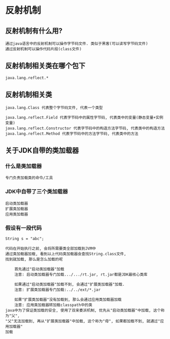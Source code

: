 # 反射机制
## 反射机制有什么用?
    通过java语言中的反射机制可以操作字节码文件. 类似于黑客(可以读写字节码文件)
    通过反射机制可以操作代码片段(class文件)
## 反射机制相关类在哪个包下
    java.lang.reflect.*
## 反射机制相关类
    java.lang.Class 代表整个字节码文件, 代表一个类型

    java.lang.reflect.Field 代表字节码中的属性字节码, 代表类中的变量(静态变量+实例变量)
    java.lang.reflect.Constructor 代表字节码中的构造方法字节码, 代表类中的构造方法
    java.lang.reflect.Method 代表字节码中的方法字节码, 代表类中的方法 
## 关于JDK自带的类加载器
### 什么是类加载器
    专门负责加载类的命令/工具
### JDK中自带了三个类加载器
    启动类加载器
    扩展类加载器
    应用类加载器
### 假设有一段代码
    String s = "abc";
    
    代码在开始执行之前, 会将所需要类全部加载到JVM中
    通过类加载器加载, 看到以上代码类加载器会查找String.class文件,
    找到就加载, 那么是怎么加载的呢

        首先通过"启动类加载器"加载
        注意: 启动类加载器专门加载.../.../rt.jar, rt.jar都是JDK最核心类库
        
        如果通过"启动类加载器"加载不到, 会通过"扩展类加载器"加载.
        注意: 扩展类加载器专门加载:../../ext/*.jar

        如果"扩展类加载器"没有加载到, 那么会通过应用类加载器加载
        注意: 应用类加载器转加载classpath中的类
    java中为了保证类加载的安全, 使用了双亲委派机制, 优先从"启动类加载器"中加载, 这个称为"父",
    "父"无法加载到, 再从"扩展类加载器"中加载, 这个称为"母", 如果都加载不到, 就通过"应用加载器"
    加载
    